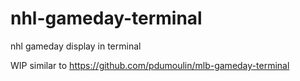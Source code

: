 # nhl-gameday-terminal
nhl gameday display in terminal

WIP similar to https://github.com/pdumoulin/mlb-gameday-terminal
